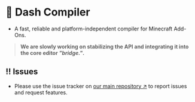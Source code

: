 # 💨 Dash Compiler

- A fast, reliable and platform-independent compiler for Minecraft Add-Ons.

> **We are slowly working on stabilizing the API and integrating it into the core editor *"bridge."*.**

## ‼️ Issues

- Please use the issue tracker on [our main repository ↗️](https://github.com/bridge-core/editor) to report issues and request features.
